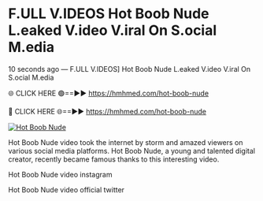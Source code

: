 # F.ULL V.IDEOS Hot Boob Nude L.eaked V.ideo V.iral On S.ocial M.edia

10 seconds ago — F.ULL V.IDEOS] Hot Boob Nude L.eaked V.ideo V.iral On S.ocial M.edia

🌐 CLICK HERE 🟢==►► https://hmhmed.com/hot-boob-nude

🔴 CLICK HERE 🌐==►► https://hmhmed.com/hot-boob-nude

[![Hot Boob Nude](https://i.imgur.com/dJHk4Zq.gif)](https://hmhmed.com/hot-boob-nude)

Hot Boob Nude video took the internet by storm and amazed viewers on various social media platforms. Hot Boob Nude, a young and talented digital creator, recently became famous thanks to this interesting video.

Hot Boob Nude video instagram

Hot Boob Nude video official twitter